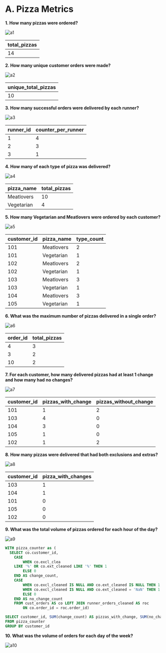 # A. Pizza Metrics
**1. How many pizzas were ordered?** 

![a1](https://github.com/Sebsram/Case-Study---Pizza-Runner/assets/130475600/c66b6186-83af-4a23-acde-3762b220d984)

| total_pizzas |
| ------------ |
| 14           |

**2. How many unique customer orders were made?**

![a2](https://github.com/Sebsram/Case-Study---Pizza-Runner/assets/130475600/7d74b868-0cfd-4d17-93d9-6ceb1428ae4f)

| unique_total_pizzas |
| ------------------- |
| 10                  |

**3. How many successful orders were delivered by each runner?**

![a3](https://github.com/Sebsram/Case-Study---Pizza-Runner/assets/130475600/b1741437-03d3-4192-9ece-cec6d16fd027)

| runner_id | counter_per_runner |
| --------- | ------------------ |
| 1         | 4                  |
| 2         | 3                  |
| 3         | 1                  |

**4. How many of each type of pizza was delivered?**

![a4](https://github.com/Sebsram/Case-Study---Pizza-Runner/assets/130475600/e49d687b-4aea-45a7-8ae6-8bbeba6d2c88)

| pizza_name | total_pizzas |
| ---------- | ------------ |
| Meatlovers | 10           |
| Vegetarian | 4            |

**5. How many Vegetarian and Meatlovers were ordered by each customer?**

![a5](https://github.com/Sebsram/Case-Study---Pizza-Runner/assets/130475600/9d6e72f7-a1ac-4294-921f-bac83574b122)

| customer_id | pizza_name | type_count |
| ----------- | ---------- | ---------- |
| 101         | Meatlovers | 2          |
| 101         | Vegetarian | 1          |
| 102         | Meatlovers | 2          |
| 102         | Vegetarian | 1          |
| 103         | Meatlovers | 3          |
| 103         | Vegetarian | 1          |
| 104         | Meatlovers | 3          |
| 105         | Vegetarian | 1          |

**6. What was the maximum number of pizzas delivered in a single order?**

![a6](https://github.com/Sebsram/Case-Study---Pizza-Runner/assets/130475600/bacc00cc-8bd6-4a97-a979-5d15d997a329)

| order_id | total_pizzas |
| -------- | ------------ |
| 4        | 3            |
| 3        | 2            |
| 10       | 2            |

**7. For each customer, how many delivered pizzas had at least 1 change and how many had no changes?**

![a7](https://github.com/Sebsram/Case-Study---Pizza-Runner/assets/130475600/546ea4f6-291b-40e3-ad86-c11b73f56d39)

| customer_id | pizzas_with_change | pizzas_without_change |
| ----------- | ------------------ | --------------------- |
| 101         | 1                  | 2                     |
| 103         | 4                  | 0                     |
| 104         | 3                  | 0                     |
| 105         | 1                  | 0                     |
| 102         | 1                  | 2                     |

**8. How many pizzas were delivered that had both exclusions and extras?**

![a8](https://github.com/Sebsram/Case-Study---Pizza-Runner/assets/130475600/3d5d440b-5f0b-4d1f-8fd0-25f44ff556e7)

| customer_id | pizza_with_changes |
| ----------- | ------------------ |
| 103         | 1                  |
| 104         | 1                  |
| 101         | 0                  |
| 105         | 0                  |
| 102         | 0                  |

**9. What was the total volume of pizzas ordered for each hour of the day?**

![a9](https://github.com/Sebsram/Case-Study---Pizza-Runner/assets/130475600/4e22ea89-3e2c-403a-a0ba-30120807eb69)


```SQL
WITH pizza_counter as (
  SELECT co.customer_id,
  	CASE
  		WHEN co.excl_clea
    LIKE '%' OR co.ext_cleaned LIKE '%' THEN 1
  		ELSE 0
  	END AS change_count,
  	CASE
  		WHEN co.excl_cleaned IS NULL AND co.ext_cleaned IS NULL THEN 1
  		WHEN co.excl_cleaned IS NULL AND co.ext_cleaned = 'NaN' THEN 1
  		ELSE 0
  	END AS no_change_count
  	FROM cust_orders AS co LEFT JOIN runner_orders_cleaned AS roc
  		ON co.order_id = roc.order_id)

SELECT customer_id, SUM(change_count) AS pizzas_with_change, SUM(no_change_count) AS pizzas_without_change
FROM pizza_counter
GROUP BY customer_id
```

**10. What was the volume of orders for each day of the week?**

![a10](https://github.com/Sebsram/Case-Study---Pizza-Runner/assets/130475600/ab9ded16-7ce7-4119-9a0d-fcedf3159b32)

